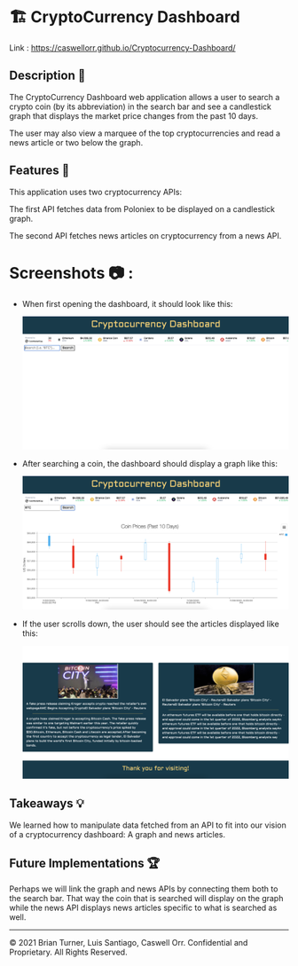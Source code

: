 # 🏗️ CryptoCurrency Dashboard

Link : https://caswellorr.github.io/Cryptocurrency-Dashboard/

## Description 📖

The CryptoCurrency Dashboard web application allows a user to search a crypto coin (by its abbreviation) in the search bar and see a candlestick graph that displays the market price changes from the past 10 days. 

The user may also view a marquee of the top cryptocurrencies and read a news article or two below the graph.

## Features 📝

This application uses two cryptocurrency APIs:

The first API fetches data from Poloniex to be displayed on a candlestick graph.

The second API fetches news articles on cryptocurrency from a news API.

# Screenshots 📷 :

* When first opening the dashboard, it should look like this:

  ![alt text](./assets/img/opening.png)
  
* After searching a coin, the dashboard should display a graph like this:

  ![alt text](./assets/img/graph.png)

* If the user scrolls down, the user should see the articles displayed like this:

  ![alt text](./assets/img/news.png)
  

## Takeaways 💡

We learned how to manipulate data fetched from an API to fit into our vision of a cryptocurrency dashboard: A graph and news articles. 

## Future Implementations 🏆

Perhaps we will link the graph and news APIs by connecting them both to the search bar. That way the coin that is searched will display on the graph while the news API displays news articles specific to what is searched as well.

----
© 2021 Brian Turner, Luis Santiago, Caswell Orr. Confidential and Proprietary. All Rights Reserved.




 